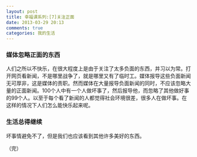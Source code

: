 ```yaml
---
layout: post
title: 幸福课系列:[7]关注正面
date: 2013-03-29 20:13
comments: true
categories: 我的生活
---
```

### 媒体忽略正面的东西
人们之所以不快乐，在很大程度上是由于关注了太多负面的东西，并习以为常。打开网页看新闻，不是哪里战争了，就是哪里又有了临时工。媒体报导这些负面新闻无可厚非，这是媒体的责职。然而媒体在大量报导负面新闻的同时，不应该忽略大量的正面新闻。100个人中有一个人做坏事了，然后报导他，而忽略了其他做好事的99个人。以至于每个看了新闻的人都觉得社会环境很差，很多人在做坏事。在这样的情况下人们怎么能快乐起来呢。

### 生活总得继续
坏事情避免不了，但是我们也应该看到其他许多美好的东西。

（完）
